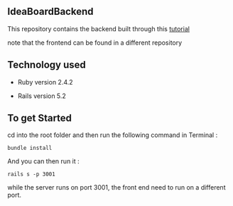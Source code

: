 ## IdeaBoardBackend

This repository contains the backend built through this [tutorial](https://learnetto.com/tutorials/rails-5-api-and-react-js-tutorial-how-to-make-an-idea-board-app)

note that the frontend can be found in a different repository 
## Technology used 
* Ruby version
2.4.2

* Rails version
5.2


## To get Started

cd into the root folder and then run the following command in Terminal : 

```
bundle install 

```

And you can then run it : 

```
rails s -p 3001

```

while the server runs on port 3001,  the front end need to run on a different port. 



